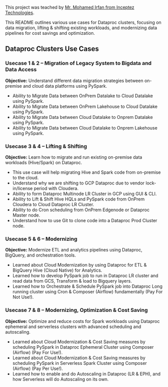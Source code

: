 This project was teached by [Mr. Mohamed Irfan from Inceptez Technologies](https://github.com/mohamedirfan?tab=repositories).

This README outlines various use cases for Dataproc clusters, focusing on data migration, lifting & shifting existing workloads, and modernizing data pipelines for cost savings and optimization.

## Dataproc Clusters Use Cases

### Usecase 1 & 2 – Migration of Legacy System to Bigdata and Data Access

**Objective:** Understand different data migration strategies between on-premise and cloud data platforms using PySpark.

* Ability to Migrate Data between OnPrem Datalake to Cloud Datalake using PySpark.
* Ability to Migrate Data between OnPrem Lakehouse to Cloud Datalake using PySpark.
* Ability to Migrate Data between Cloud Datalake to Onprem Datalake using PySpark.
* Ability to Migrate Data between Cloud Datalake to Onprem Lakehouse using PySpark.

### Usecase 3 & 4 – Lifting & Shifting

**Objective:** Learn how to migrate and run existing on-premise data workloads (Hive/Spark) on Dataproc.

* This use case will help migrating Hive and Spark code from on-premise to the cloud.
* Understand why we are shifting to GCP Dataproc due to vendor lock-in/license period with Cloudera.
* Ability to form Dataproc Multinode LR Cluster in GCP using GUI & CLI.
* Ability to Lift & Shift Hive HQLs and PySpark code from OnPrem Cloudera to Cloud Dataproc LR Cluster.
* Ability to do Cron scheduling from OnPrem Edgenode or Dataproc Master node.
* Understand how to use Git to clone code into a Dataproc Prod Cluster node.

### Usecase 5 & 6 – Modernizing

**Objective:** Modernize ETL and analytics pipelines using Dataproc, BigQuery, and orchestration tools.

* Learned about Cloud Modernization by using Dataproc for ETL & BigQuery Hive (Cloud Native) for Analytics.
* Learned how to develop PySpark job to run in Dataproc LR cluster and read data from GCS, Transform & load to Bigquery layers.
* Learned how to Orchestrate & Schedule PySpark job into Dataproc Long running cluster using Cron & Composer (Airflow) fundamentally (Pay For Not Use!).

### Usecase 7 & 8 – Modernizing, Optimization & Cost Saving

**Objective:** Optimize and reduce costs for Spark workloads using Dataproc ephemeral and serverless clusters with advanced scheduling and autoscaling.

* Learned about Cloud Modernization & Cost Saving measures by scheduling PySpark in Dataproc Ephemeral Cluster using Composer (Airflow) (Pay For Use!).
* Learned about Cloud Modernization & Cost Saving measures by scheduling PySpark in Serverless Spark Cluster using Composer (Airflow) (Pay Per Use!).
* Learned how to enable and do Autoscaling in Dataproc (LR & EPH), and how Serverless will do Autoscaling on its own.